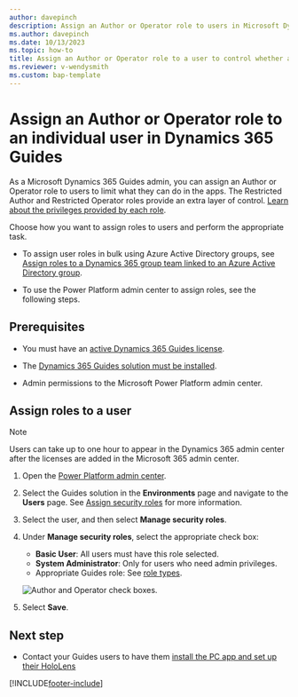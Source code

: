 ```yaml
---
author: davepinch
description: Assign an Author or Operator role to users in Microsoft Dynamics 365 Guides.
ms.author: davepinch
ms.date: 10/13/2023
ms.topic: how-to
title: Assign an Author or Operator role to a user to control whether a user can author a guide or just view a guide
ms.reviewer: v-wendysmith
ms.custom: bap-template
---
```


# Assign an Author or Operator role to an individual user in Dynamics 365 Guides

As a Microsoft Dynamics 365 Guides admin, you can assign an Author or Operator role to users to limit what they can do in the apps. The Restricted Author and Restricted Operator roles provide an extra layer of control. [Learn about the privileges provided by each role](admin-role-types.md). 

Choose how you want to assign roles to users and perform the appropriate task.

- To assign user roles in bulk using Azure Active Directory groups, see [Assign roles to a Dynamics 365 group team linked to an Azure Active Directory group](admin-assign-role-groups.md).

- To use the Power Platform admin center to assign roles, see the following steps.

## Prerequisites

- You must have an [active Dynamics 365 Guides license](buy-guides.md).

- The [Dynamics 365 Guides solution must be installed](upgrade.md).

- Admin permissions to the Microsoft Power Platform admin center.

## Assign roles to a user

> [!NOTE]
> Users can take up to one hour to appear in the Dynamics 365 admin center after the licenses are added in the Microsoft 365 admin center.

1. Open the [Power Platform admin center](https://admin.powerplatform.microsoft.com/environments).

1. Select the Guides solution in the **Environments** page and navigate to the **Users** page. See [Assign security roles](/power-platform/admin/assign-security-roles) for more information.

1. Select the user, and then select **Manage security roles**.

1. Under **Manage security roles**, select the appropriate check box:

   - **Basic User**: All users must have this role selected.
   - **System Administrator**: Only for users who need admin privileges.
   - Appropriate Guides role: See [role types](admin-role-types.md).

    ![Author and Operator check boxes.](media/select-role-1.png "Author and Operator check boxes")

1. Select **Save**.

## Next step

- Contact your Guides users to have them [install the PC app and set up their HoloLens](setup-step-three.md)

[!INCLUDE[footer-include](../includes/footer-banner.md)]